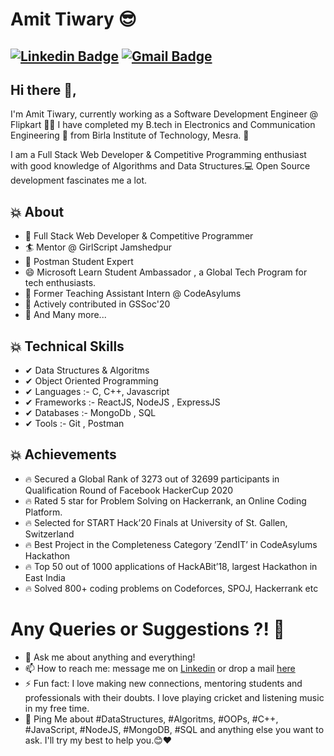 # Amit Tiwary 😎
[![Linkedin Badge](https://img.shields.io/badge/-AmitTiwary-blue?style=social&logo=Linkedin&logoColor=blue&link=https://www.linkedin.com/in/akt114/)](https://www.linkedin.com/in/akt114/) 
[![Gmail Badge](https://img.shields.io/badge/-GMail-c14438?style=social&logo=Gmail&logoColor=red&link=mailto:amittiwary710@gmail.com)](mailto:amittiwary710@gmail.com)
---
## Hi there 👋,           
I'm Amit Tiwary, currently working as a Software Development Engineer @ Flipkart 👨‍🎓 I have completed my B.tech in Electronics and Communication Engineering 📡 from Birla Institute of Technology, Mesra. 🏫 

I am a Full Stack Web Developer & Competitive Programming enthusiast with good knowledge of Algorithms and Data Structures.💻 Open Source development fascinates me a lot.


## 💥 About
- 🤠  Full Stack Web Developer & Competitive Programmer
- 🏄‍ Mentor @ GirlScript Jamshedpur
- 👯  Postman Student Expert
- 😄  Microsoft Learn Student Ambassador , a Global Tech Program for tech enthusiasts.
- 🔭  Former Teaching Assistant Intern @ CodeAsylums
- 🌱 Actively contributed in GSSoc'20
- 👯 And Many more...
## 💥 Technical Skills
- ✔  Data Structures & Algoritms
- ✔  Object Oriented Programming
- ✔  Languages :- C, C++, Javascript
- ✔ Frameworks :- ReactJS, NodeJS , ExpressJS
- ✔  Databases :- MongoDb , SQL
- ✔  Tools :- Git , Postman

## 💥 Achievements
- 🔥  Secured a Global Rank of 3273 out of 32699 participants in Qualification Round of Facebook HackerCup 2020
- 🔥 Rated 5 star for Problem Solving on Hackerrank, an Online Coding Platform.
- 🔥  Selected for START Hack’20 Finals at University of St. Gallen, Switzerland
- 🔥  Best Project in the Completeness Category ’ZendIT’ in CodeAsylums Hackathon
- 🔥  Top 50 out of 1000 applications of HackABit’18, largest Hackathon in East India
- 🔥  Solved 800+ coding problems on Codeforces, SPOJ, Hackerrank etc 

# Any Queries or Suggestions ?! 🤔
- 💬 Ask me about anything and everything! 
- 📫 How to reach me: message me on [Linkedin](https://www.linkedin.com/in/akt114/) or drop a mail [here](mailto:amittiwary710@gmail.com)
- ⚡ Fun fact: I love making new connections, mentoring students and professionals with their doubts. I love playing cricket and listening music in my free time.
- 💬 Ping Me about #DataStructures, #Algoritms, #OOPs, #C++, #JavaScript, #NodeJS, #MongoDB, #SQL and anything else you want to ask. I'll try my best to help you.😊❤   


